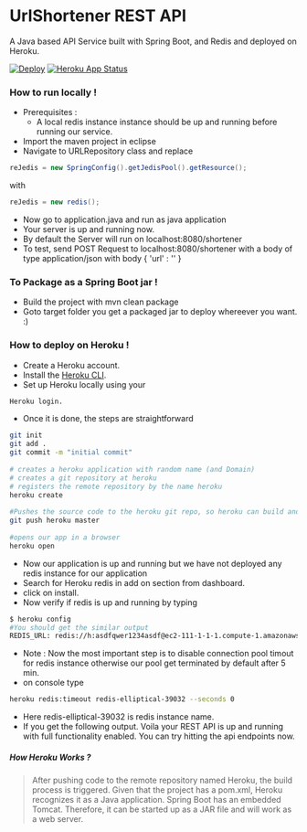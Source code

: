 # UrlShortener REST API

A Java based API Service built with Spring Boot, and Redis and deployed on Heroku.

[![Deploy](https://www.herokucdn.com/deploy/button.png)](https://heroku.com/deploy)
[![Heroku App Status](https://heroku-shields.herokuapp.com/chootu-rest-api)](https://www.chtu.ml)

### How to run locally  !
- Prerequisites : 
    - A local redis instance instance should be up and running before running our service. 
- Import the maven project in eclipse
- Navigate to URLRepository class and replace 
```java
reJedis = new SpringConfig().getJedisPool().getResource();
```
with 
```java
reJedis = new redis();
```
- Now go to application.java and run as java application
- Your server is up and running now.
- By default the Server will run on localhost:8080/shortener
- To test, send POST Request to localhost:8080/shortener with a body of type   application/json with body { 'url' : '' }

### To Package as a Spring Boot jar !
- Build the project with mvn clean package
- Goto target folder you get a packaged jar to deploy whereever you want. :)

### How to deploy on Heroku !

- Create a Heroku account.
- Install the [Heroku CLI](https://devcenter.heroku.com/articles/heroku-command-line).
- Set up Heroku locally using your 
```sh 
Heroku login. 
```
- Once it is done, the steps are straightforward
```sh
git init
git add .
git commit -m "initial commit"
 
# creates a heroku application with random name (and Domain)
# creates a git repository at heroku
# registers the remote repository by the name heroku
heroku create
 
#Pushes the source code to the heroku git repo, so heroku can build and deploy it
git push heroku master
 
#opens our app in a browser 
heroku open
```
- Now our application is up and running but we have not deployed any redis instance for our application
- Search for Heroku redis in add on section from dashboard.
- click on install.
- Now verify if redis is up and running by typing 
```sh
$ heroku config
#You should get the similar output
REDIS_URL: redis://h:asdfqwer1234asdf@ec2-111-1-1-1.compute-1.amazonaws.com:111
```
- Note : Now the most important step is to disable connection pool timout for redis instance otherwise our pool get terminated by default after 5 min. 
- on console type 
```sh
heroku redis:timeout redis-elliptical-39032 --seconds 0
```
- Here redis-elliptical-39032 is redis instance name.
- If you get the following output. Voila your REST API is up and running with full functionality enabled. You can try hitting the api endpoints now. 
##### How Heroku Works ?

> After pushing code to the remote repository named Heroku, the build process is triggered. Given that the project has a pom.xml, Heroku recognizes it as a Java application. Spring Boot has an embedded Tomcat. Therefore, it can be started up as a JAR file and will work as a web server.
